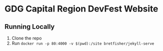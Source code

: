 # GDG Capital Region DevFest Website

## Running Locally

1. Clone the repo
2. Run `docker run -p 80:4000 -v $(pwd):/site bretfisher/jekyll-serve`
